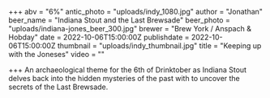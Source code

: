 +++
abv = "6%"
antic_photo = "uploads/indy_1080.jpg"
author = "Jonathan"
beer_name = "Indiana Stout and the Last Brewsade"
beer_photo = "uploads/indiana-jones_beer_300.jpg"
brewer = "Brew York / Anspach & Hobday"
date = 2022-10-06T15:00:00Z
publishdate = 2022-10-06T15:00:00Z
thumbnail = "uploads/indy_thumbnail.jpg"
title = "Keeping up with the Joneses"
video = ""

+++
An archaeological theme for the 6th of Drinktober as Indiana Stout delves back into the hidden mysteries of the past with to uncover the secrets of the Last Brewsade.
